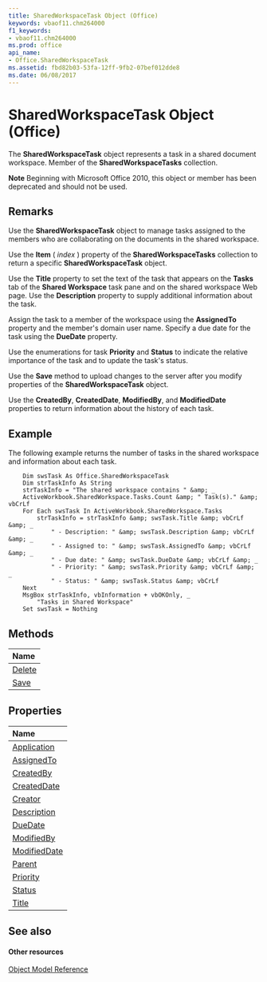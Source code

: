 ```yaml
---
title: SharedWorkspaceTask Object (Office)
keywords: vbaof11.chm264000
f1_keywords:
- vbaof11.chm264000
ms.prod: office
api_name:
- Office.SharedWorkspaceTask
ms.assetid: fbd82b03-53fa-12ff-9fb2-07bef012dde8
ms.date: 06/08/2017
---
```



# SharedWorkspaceTask Object (Office)

The **SharedWorkspaceTask** object represents a task in a shared document workspace. Member of the **SharedWorkspaceTasks** collection.


 **Note**  Beginning with Microsoft Office 2010, this object or member has been deprecated and should not be used.


## Remarks

Use the **SharedWorkspaceTask** object to manage tasks assigned to the members who are collaborating on the documents in the shared workspace.

Use the **Item** ( _index_ ) property of the **SharedWorkspaceTasks** collection to return a specific **SharedWorkspaceTask** object.

Use the **Title** property to set the text of the task that appears on the **Tasks** tab of the **Shared Workspace** task pane and on the shared workspace Web page. Use the **Description** property to supply additional information about the task.

Assign the task to a member of the workspace using the **AssignedTo** property and the member's domain user name. Specify a due date for the task using the **DueDate** property.

Use the enumerations for task **Priority** and **Status** to indicate the relative importance of the task and to update the task's status.

Use the **Save** method to upload changes to the server after you modify properties of the **SharedWorkspaceTask** object.

Use the **CreatedBy**, **CreatedDate**, **ModifiedBy**, and **ModifiedDate** properties to return information about the history of each task.


## Example

The following example returns the number of tasks in the shared workspace and information about each task.


```
    Dim swsTask As Office.SharedWorkspaceTask 
    Dim strTaskInfo As String 
    strTaskInfo = "The shared workspace contains " &amp; _ 
    ActiveWorkbook.SharedWorkspace.Tasks.Count &amp; " Task(s)." &amp; vbCrLf 
    For Each swsTask In ActiveWorkbook.SharedWorkspace.Tasks 
        strTaskInfo = strTaskInfo &amp; swsTask.Title &amp; vbCrLf &amp; _ 
            " - Description: " &amp; swsTask.Description &amp; vbCrLf &amp; _ 
            " - Assigned to: " &amp; swsTask.AssignedTo &amp; vbCrLf &amp; _ 
            " - Due date: " &amp; swsTask.DueDate &amp; vbCrLf &amp; _ 
            " - Priority: " &amp; swsTask.Priority &amp; vbCrLf &amp; _ 
            " - Status: " &amp; swsTask.Status &amp; vbCrLf 
    Next 
    MsgBox strTaskInfo, vbInformation + vbOKOnly, _ 
        "Tasks in Shared Workspace" 
    Set swsTask = Nothing 

```


## Methods



|**Name**|
|:-----|
|[Delete](sharedworkspacetask-delete-method-office.md)|
|[Save](sharedworkspacetask-save-method-office.md)|

## Properties



|**Name**|
|:-----|
|[Application](sharedworkspacetask-application-property-office.md)|
|[AssignedTo](sharedworkspacetask-assignedto-property-office.md)|
|[CreatedBy](sharedworkspacetask-createdby-property-office.md)|
|[CreatedDate](sharedworkspacetask-createddate-property-office.md)|
|[Creator](sharedworkspacetask-creator-property-office.md)|
|[Description](sharedworkspacetask-description-property-office.md)|
|[DueDate](sharedworkspacetask-duedate-property-office.md)|
|[ModifiedBy](sharedworkspacetask-modifiedby-property-office.md)|
|[ModifiedDate](sharedworkspacetask-modifieddate-property-office.md)|
|[Parent](sharedworkspacetask-parent-property-office.md)|
|[Priority](sharedworkspacetask-priority-property-office.md)|
|[Status](sharedworkspacetask-status-property-office.md)|
|[Title](sharedworkspacetask-title-property-office.md)|

## See also


#### Other resources


[Object Model Reference](http://msdn.microsoft.com/library/499c789a-aba2-0fad-649a-0ea964cd3b5e%28Office.15%29.aspx)
